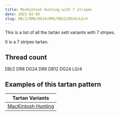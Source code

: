 ```yaml
---
title: MacKintosh Hunting with 7 stripes
date: 2023-02-05
slug: DB/2/DR8/DG24/DR6/DB12/DG24/LG/4
---
```

This is a list of all the tartan sett variants with 7 stripes.

It is a 7 stripes tartan.


## Thread count
DB/2 DR8 DG24 DR6 DB12 DG24 LG/4

## Examples of this tartan pattern

| Tartan Variants |
|---------------|
| [MacKintosh Hunting](/variants/db/2/dr8/dg24/dr6/db12/dg24/lg/4-db000052-dg11450d-draa0000-lgaaaa00)||
